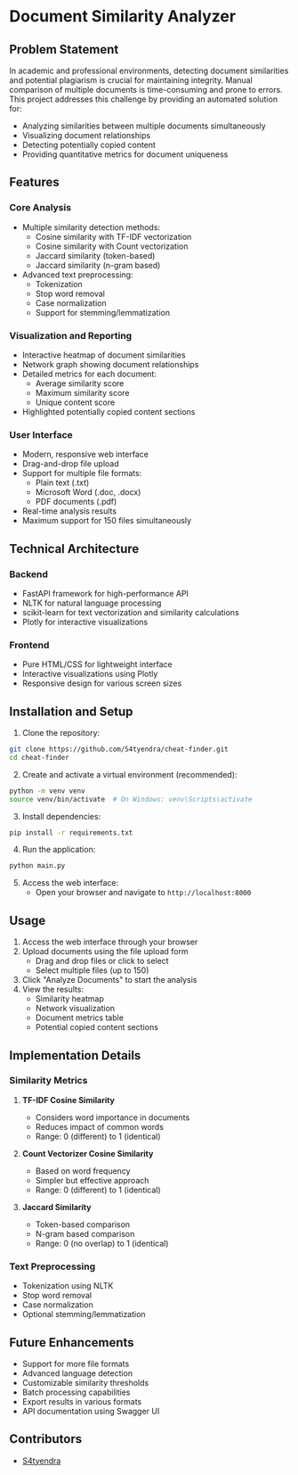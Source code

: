 # Document Similarity Analyzer

## Problem Statement
In academic and professional environments, detecting document similarities and potential plagiarism is crucial for maintaining integrity. Manual comparison of multiple documents is time-consuming and prone to errors. This project addresses this challenge by providing an automated solution for:
- Analyzing similarities between multiple documents simultaneously
- Visualizing document relationships
- Detecting potentially copied content
- Providing quantitative metrics for document uniqueness

## Features
### Core Analysis
- Multiple similarity detection methods:
  - Cosine similarity with TF-IDF vectorization
  - Cosine similarity with Count vectorization
  - Jaccard similarity (token-based)
  - Jaccard similarity (n-gram based)
- Advanced text preprocessing:
  - Tokenization
  - Stop word removal
  - Case normalization
  - Support for stemming/lemmatization

### Visualization and Reporting
- Interactive heatmap of document similarities
- Network graph showing document relationships
- Detailed metrics for each document:
  - Average similarity score
  - Maximum similarity score
  - Unique content score
- Highlighted potentially copied content sections

### User Interface
- Modern, responsive web interface
- Drag-and-drop file upload
- Support for multiple file formats:
  - Plain text (.txt)
  - Microsoft Word (.doc, .docx)
  - PDF documents (.pdf)
- Real-time analysis results
- Maximum support for 150 files simultaneously

## Technical Architecture
### Backend
- FastAPI framework for high-performance API
- NLTK for natural language processing
- scikit-learn for text vectorization and similarity calculations
- Plotly for interactive visualizations

### Frontend
- Pure HTML/CSS for lightweight interface
- Interactive visualizations using Plotly
- Responsive design for various screen sizes

## Installation and Setup
1. Clone the repository:
```bash
git clone https://github.com/S4tyendra/cheat-finder.git
cd cheat-finder
```

2. Create and activate a virtual environment (recommended):
```bash
python -m venv venv
source venv/bin/activate  # On Windows: venv\Scripts\activate
```

3. Install dependencies:
```bash
pip install -r requirements.txt
```

4. Run the application:
```bash
python main.py
```

5. Access the web interface:
   - Open your browser and navigate to `http://localhost:8000`

## Usage
1. Access the web interface through your browser
2. Upload documents using the file upload form
   - Drag and drop files or click to select
   - Select multiple files (up to 150)
3. Click "Analyze Documents" to start the analysis
4. View the results:
   - Similarity heatmap
   - Network visualization
   - Document metrics table
   - Potential copied content sections

## Implementation Details
### Similarity Metrics
1. **TF-IDF Cosine Similarity**
   - Considers word importance in documents
   - Reduces impact of common words
   - Range: 0 (different) to 1 (identical)

2. **Count Vectorizer Cosine Similarity**
   - Based on word frequency
   - Simpler but effective approach
   - Range: 0 (different) to 1 (identical)

3. **Jaccard Similarity**
   - Token-based comparison
   - N-gram based comparison
   - Range: 0 (no overlap) to 1 (identical)

### Text Preprocessing
- Tokenization using NLTK
- Stop word removal
- Case normalization
- Optional stemming/lemmatization

## Future Enhancements
- Support for more file formats
- Advanced language detection
- Customizable similarity thresholds
- Batch processing capabilities
- Export results in various formats
- API documentation using Swagger UI

## Contributors
- [S4tyendra](https://github.com/S4tyendra)
